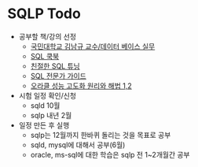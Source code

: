 # SQLP Todo

- 공부할 책/강의 선정
  - [국민대학교 김남규 교수/데이터 베이스 실무](https://www.youtube.com/playlist?list=PLg_wJlcMiuKtGdlIaAZ0rOPPQuTDENnEQ)
  - [SQL 쿡북](https://www.yes24.com/Product/Goods/106207663)
  - [친절한 SQL 튜닝](https://www.yes24.com/Product/Goods/61254539)
  - [SQL 전문가 가이드](https://product.kyobobook.co.kr/detail/S000001399869)
  - [오라클 성능 고도화 원리와 해법 1,2](https://product.kyobobook.co.kr/detail/S000061696047)
- 시험 일정 확인/신청
  - sqld 10월
  - sqlp 내년 2월
- 일정 만든 후 실행
  - sqlp는 12월까지 한바퀴 돌리는 것을 목표로 공부
  - sqld, mysql에 대해서 공부(6월)
  - oracle, ms-sql에 대한 학습은 sqlp 전 1~2개월간 공부
